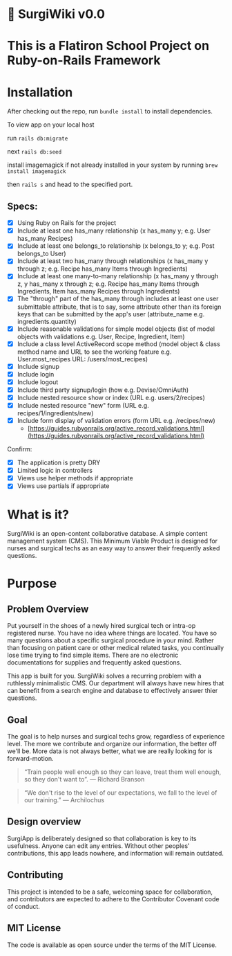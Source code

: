 # 🦦 SurgiWiki v0.0

# This is a Flatiron School Project on Ruby-on-Rails Framework

# Installation
After checking out the repo, run `bundle install` to install dependencies.

To view app on your local host

run `rails db:migrate`

next `rails db:seed`

install imagemagick if not already installed in your system by running `brew install imagemagick`

then `rails s` and head to the specified port.

## Specs: 

- [x]  Using Ruby on Rails for the project
- [x]  Include at least one has_many relationship (x has_many y; e.g. User has_many Recipes)
- [x]  Include at least one belongs_to relationship (x belongs_to y; e.g. Post belongs_to User)
- [x]  Include at least two has_many through relationships (x has_many y through z; e.g. Recipe has_many Items through Ingredients)
- [x]  Include at least one many-to-many relationship (x has_many y through z, y has_many x through z; e.g. Recipe has_many Items through Ingredients, Item has_many Recipes through Ingredients)
- [x]  The "through" part of the has_many through includes at least one user submittable attribute, that is to say, some attribute other than its foreign keys that can be submitted by the app's user (attribute_name e.g. ingredients.quantity)
- [x]  Include reasonable validations for simple model objects (list of model objects with validations e.g. User, Recipe, Ingredient, Item)
- [x]  Include a class level ActiveRecord scope method (model object & class method name and URL to see the working feature e.g. User.most_recipes URL: /users/most_recipes)
- [x]  Include signup
- [x]  Include login
- [x]  Include logout
- [x]  Include third party signup/login (how e.g. Devise/OmniAuth)
- [x]  Include nested resource show or index (URL e.g. users/2/recipes)
- [x]  Include nested resource "new" form (URL e.g. recipes/1/ingredients/new)
- [x]  Include form display of validation errors (form URL e.g. /recipes/new)
    - [https://guides.rubyonrails.org/active_record_validations.html](https://guides.rubyonrails.org/active_record_validations.html)

Confirm:

- [x]  The application is pretty DRY
- [x]  Limited logic in controllers
- [x]  Views use helper methods if appropriate
- [x]  Views use partials if appropriate

# What is it?
SurgiWiki is an open-content collaborative database. A simple content management system (CMS). This Minimum Viable Product is designed for nurses and surgical techs as an easy way to answer their frequently asked questions. 

# Purpose

## Problem Overview
Put yourself in the shoes of a newly hired surgical tech or intra-op registered nurse. You have no idea where things are located. You have so many questions about a specific surgical procedure in your mind. Rather than focusing on patient care or other medical related tasks, you continually lose time trying to find simple items. There are no electronic documentations for supplies and frequently asked questions.

This app is built for you. SurgiWiki solves a recurring problem with a ruthlessly minimalistic CMS. Our department will always have new hires that can benefit from a search engine and database to effectively answer thier questions.

## Goal
The goal is to help nurses and surgical techs grow, regardless of experience level. The more we contribute and organize our information, the better off we'll be. More data is not always better, what we are really looking for is forward-motion.

> “Train people well enough so they can leave, treat them well enough, so they don't want to”. — Richard Branson

> “We don't rise to the level of our expectations, we fall to the level of our training.” ― Archilochus

## Design overview
SurgiApp is deliberately designed so that collaboration is key to its usefulness. Anyone can edit any entries. Without other peoples' contributions, this app leads nowhere, and information will remain outdated.

## Contributing
This project is intended to be a safe, welcoming space for collaboration, and contributors are expected to adhere to the Contributor Covenant code of conduct.

## MIT License
The code is available as open source under the terms of the MIT License.
